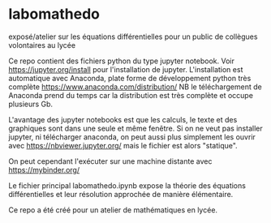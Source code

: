 # labomathedo
exposé/atelier sur les équations différentielles pour un public de collègues volontaires au lycée

Ce repo contient des fichiers python du type jupyter notebook.  Voir https://jupyter.org/install pour l'installation de jupyter.
L'installation est automatique avec Anaconda, plate forme de développement python très complète 
https://www.anaconda.com/distribution/
NB le téléchargement de Anaconda prend du temps car la distribution est très complète et occupe plusieurs Gb.

L'avantage des jupyter notebooks est que les calculs, le texte et des graphiques sont dans une seule et même fenêtre.
Si on ne veut pas installer jupyter,  ni télécharger anaconda, on peut aussi plus simplement les ouvrir avec https://nbviewer.jupyter.org/ mais le fichier est alors "statique".

On peut cependant  l'exécuter  sur une machine distante avec https://mybinder.org/

Le fichier principal labomathedo.ipynb expose la théorie des équations différentielles et leur résolution approchée de manière élémentaire.

Ce repo a été créé pour un atelier de mathématiques en lycée.
